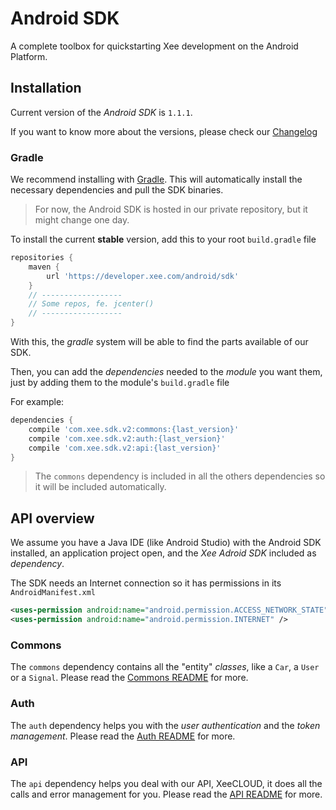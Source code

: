 # Android SDK

A complete toolbox for quickstarting Xee development on the Android Platform.

## Installation 

Current version of the *Android SDK* is `1.1.1`.

If you want to know more about the versions, please check our [Changelog](CHANGELOG.md)

### Gradle

We recommend installing with [Gradle](https://gradle.org). This will automatically install the necessary dependencies and pull the SDK binaries.

> For now, the Android SDK is hosted in our private repository, but it might change one day.

To install the current **stable** version, add this to your root `build.gradle` file

```groovy
repositories {
    maven {
    	url 'https://developer.xee.com/android/sdk'
    }
    // ------------------
    // Some repos, fe. jcenter()
    // ------------------
}
```

With this, the *gradle* system will be able to find the parts available of our SDK.

Then, you can add the *dependencies* needed to the *module* you want them, just by adding them to the module's `build.gradle` file

For example:

```groovy
dependencies {
	compile 'com.xee.sdk.v2:commons:{last_version}'
	compile 'com.xee.sdk.v2:auth:{last_version}'
	compile 'com.xee.sdk.v2:api:{last_version}'
}
```

> The `commons` dependency is included in all the others dependencies so it will be included automatically.


## API overview

We assume you have a Java IDE (like Android Studio) with the Android SDK installed, an application project open, and the *Xee Adroid SDK* included as *dependency*.

The SDK needs an Internet connection so it has permissions in its `AndroidManifest.xml`

```xml
<uses-permission android:name="android.permission.ACCESS_NETWORK_STATE" />
<uses-permission android:name="android.permission.INTERNET" />
```

### Commons

The `commons` dependency contains all the "entity" *classes*, like a `Car`, a `User` or a `Signal`.
Please read the [Commons README](api/commons/README.md) for more.


### Auth

The `auth` dependency helps you with the *user authentication* and the *token management*.
Please read the [Auth README](api/auth/README.md) for more.


### API

The `api` dependency helps you deal with our API, XeeCLOUD, it does all the calls and error management for you.
Please read the [API README](api/api/README.md) for more.


 


